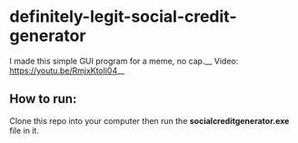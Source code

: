 # definitely-legit-social-credit-generator

I made this simple GUI program for a meme, no cap.__
Video: https://youtu.be/RmjxKtoli04__

## How to run:
Clone this repo into your computer then run the **socialcreditgenerator.exe** file in it.
